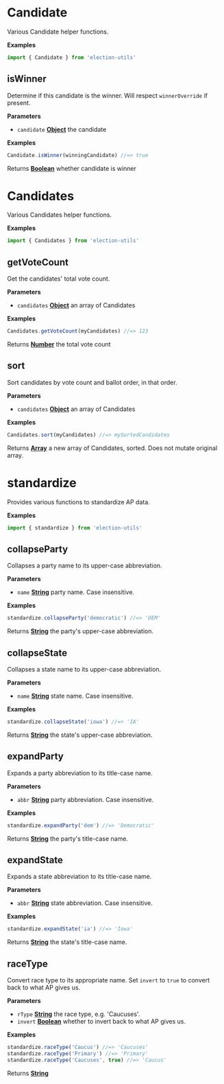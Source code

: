 # Candidate

Various Candidate helper functions.

**Examples**

```javascript
import { Candidate } from 'election-utils'
```

## isWinner

Determine if this candidate is the winner.
Will respect `winnerOverride` if present.

**Parameters**

-   `candidate` **[Object](https://developer.mozilla.org/en-US/docs/Web/JavaScript/Reference/Global_Objects/Object)** the candidate

**Examples**

```javascript
Candidate.isWinner(winningCandidate) //=> true
```

Returns **[Boolean](https://developer.mozilla.org/en-US/docs/Web/JavaScript/Reference/Global_Objects/Boolean)** whether candidate is winner

# Candidates

Various Candidates helper functions.

**Examples**

```javascript
import { Candidates } from 'election-utils'
```

## getVoteCount

Get the candidates' total vote count.

**Parameters**

-   `candidates` **[Object](https://developer.mozilla.org/en-US/docs/Web/JavaScript/Reference/Global_Objects/Object)** an array of Candidates

**Examples**

```javascript
Candidates.getVoteCount(myCandidates) //=> 123
```

Returns **[Number](https://developer.mozilla.org/en-US/docs/Web/JavaScript/Reference/Global_Objects/Number)** the total vote count

## sort

Sort candidates by vote count and ballot order, in that order.

**Parameters**

-   `candidates` **[Object](https://developer.mozilla.org/en-US/docs/Web/JavaScript/Reference/Global_Objects/Object)** an array of Candidates

**Examples**

```javascript
Candidates.sort(myCandidates) //=> mySortedCandidates
```

Returns **[Array](https://developer.mozilla.org/en-US/docs/Web/JavaScript/Reference/Global_Objects/Array)** a new array of Candidates, sorted. Does not mutate original array.

# standardize

Provides various functions to standardize AP data.

**Examples**

```javascript
import { standardize } from 'election-utils'
```

## collapseParty

Collapses a party name to its upper-case abbreviation.

**Parameters**

-   `name` **[String](https://developer.mozilla.org/en-US/docs/Web/JavaScript/Reference/Global_Objects/String)** party name. Case insensitive.

**Examples**

```javascript
standardize.collapseParty('democratic') //=> 'DEM'
```

Returns **[String](https://developer.mozilla.org/en-US/docs/Web/JavaScript/Reference/Global_Objects/String)** the party's upper-case abbreviation.

## collapseState

Collapses a state name to its upper-case abbreviation.

**Parameters**

-   `name` **[String](https://developer.mozilla.org/en-US/docs/Web/JavaScript/Reference/Global_Objects/String)** state name. Case insensitive.

**Examples**

```javascript
standardize.collapseState('iowa') //=> 'IA'
```

Returns **[String](https://developer.mozilla.org/en-US/docs/Web/JavaScript/Reference/Global_Objects/String)** the state's upper-case abbreviation.

## expandParty

Expands a party abbreviation to its title-case name.

**Parameters**

-   `abbr` **[String](https://developer.mozilla.org/en-US/docs/Web/JavaScript/Reference/Global_Objects/String)** party abbreviation. Case insensitive.

**Examples**

```javascript
standardize.expandParty('dem') //=> 'Democratic'
```

Returns **[String](https://developer.mozilla.org/en-US/docs/Web/JavaScript/Reference/Global_Objects/String)** the party's title-case name.

## expandState

Expands a state abbreviation to its title-case name.

**Parameters**

-   `abbr` **[String](https://developer.mozilla.org/en-US/docs/Web/JavaScript/Reference/Global_Objects/String)** state abbreviation. Case insensitive.

**Examples**

```javascript
standardize.expandState('ia') //=> 'Iowa'
```

Returns **[String](https://developer.mozilla.org/en-US/docs/Web/JavaScript/Reference/Global_Objects/String)** the state's title-case name.

## raceType

Convert race type to its appropriate name.
Set `invert` to `true` to convert back to what AP gives us.

**Parameters**

-   `rType` **[String](https://developer.mozilla.org/en-US/docs/Web/JavaScript/Reference/Global_Objects/String)** the race type, e.g. 'Caucuses'.
-   `invert` **[Boolean](https://developer.mozilla.org/en-US/docs/Web/JavaScript/Reference/Global_Objects/Boolean)** whether to invert back to what AP gives us.

**Examples**

```javascript
standardize.raceType('Caucus') //=> 'Caucuses'
standardize.raceType('Primary') //=> 'Primary'
standardize.raceType('Caucuses', true) //=> 'Caucus'
```

Returns **[String](https://developer.mozilla.org/en-US/docs/Web/JavaScript/Reference/Global_Objects/String)** 
